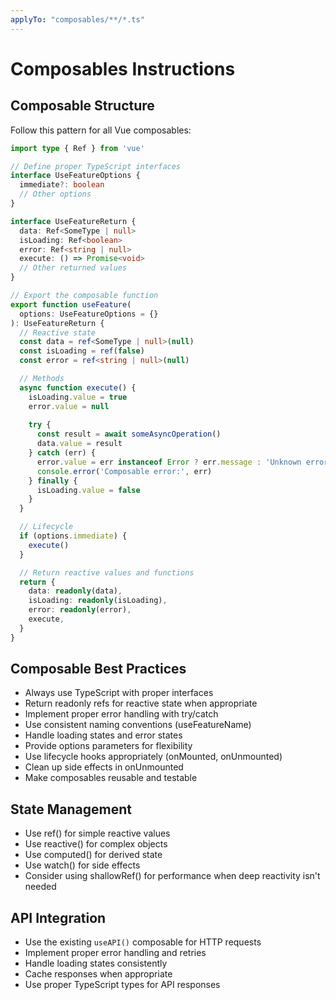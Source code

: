 ```yaml
---
applyTo: "composables/**/*.ts"
---
```


# Composables Instructions

## Composable Structure
Follow this pattern for all Vue composables:

```typescript
import type { Ref } from 'vue'

// Define proper TypeScript interfaces
interface UseFeatureOptions {
  immediate?: boolean
  // Other options
}

interface UseFeatureReturn {
  data: Ref<SomeType | null>
  isLoading: Ref<boolean>
  error: Ref<string | null>
  execute: () => Promise<void>
  // Other returned values
}

// Export the composable function
export function useFeature(
  options: UseFeatureOptions = {}
): UseFeatureReturn {
  // Reactive state
  const data = ref<SomeType | null>(null)
  const isLoading = ref(false)
  const error = ref<string | null>(null)

  // Methods
  async function execute() {
    isLoading.value = true
    error.value = null
    
    try {
      const result = await someAsyncOperation()
      data.value = result
    } catch (err) {
      error.value = err instanceof Error ? err.message : 'Unknown error'
      console.error('Composable error:', err)
    } finally {
      isLoading.value = false
    }
  }

  // Lifecycle
  if (options.immediate) {
    execute()
  }

  // Return reactive values and functions
  return {
    data: readonly(data),
    isLoading: readonly(isLoading),
    error: readonly(error),
    execute,
  }
}
```

## Composable Best Practices
- Always use TypeScript with proper interfaces
- Return readonly refs for reactive state when appropriate
- Implement proper error handling with try/catch
- Use consistent naming conventions (useFeatureName)
- Handle loading states and error states
- Provide options parameters for flexibility
- Use lifecycle hooks appropriately (onMounted, onUnmounted)
- Clean up side effects in onUnmounted
- Make composables reusable and testable

## State Management
- Use ref() for simple reactive values
- Use reactive() for complex objects
- Use computed() for derived state
- Use watch() for side effects
- Consider using shallowRef() for performance when deep reactivity isn't needed

## API Integration
- Use the existing `useAPI()` composable for HTTP requests
- Implement proper error handling and retries
- Handle loading states consistently
- Cache responses when appropriate
- Use proper TypeScript types for API responses
